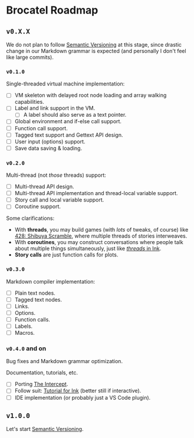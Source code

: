 # Brocatel Roadmap

## `v0.X.X`

We do not plan to follow [Semantic Versioning](https://semver.org/) at this stage,
since drastic change in our Markdown grammar is expected (and personally I don't feel like large commits).

### `v0.1.0`

Single-threaded virtual machine implementation:

- [ ] VM skeleton with delayed root node loading and array walking capabilities.
- [ ] Label and link support in the VM.
  - [ ] A label should also serve as a text pointer.
- [ ] Global environment and if-else call support.
- [ ] Function call support.
- [ ] Tagged text support and Gettext API design.
- [ ] User input (options) support.
- [ ] Save data saving & loading.

### `v0.2.0`

Multi-thread (not *those* threads) support:

- [ ] Multi-thread API design.
- [ ] Multi-thread API implementation and thread-local variable support.
- [ ] Story call and local variable support.
- [ ] Coroutine support.

Some clarifications:
- With **threads**, you may build games (with *lots* of tweaks, of course) like
  [428: Shibuya Scramble](https://en.wikipedia.org/wiki/428:_Shibuya_Scramble),
  where multiple threads of stories interweaves.
- With **coroutines**, you may construct conversations where people talk about
  multiple things simultaneously, just like
  [*threads* in Ink](https://github.com/inkle/ink/blob/master/Documentation/WritingWithInk.md#2-threads).
- **Story calls** are just function calls for plots. 

### `v0.3.0`

Markdown compiler implementation:

- [ ] Plain text nodes.
- [ ] Tagged text nodes.
- [ ] Links.
- [ ] Options.
- [ ] Function calls.
- [ ] Labels.
- [ ] Macros.

### `v0.4.0` and on

Bug fixes and Markdown grammar optimization.

Documentation, tutorials, etc.

- [ ] Porting [The Intercept](https://github.com/inkle/the-intercept/blob/master/Assets/Ink/TheIntercept.ink).
- [ ] Follow suit: [Tutorial for Ink](https://www.inklestudios.com/ink/web-tutorial/) (better still if interactive).
- [ ] IDE implementation (or probably just a VS Code plugin).

## `v1.0.0`

Let's start [Semantic Versioning](https://semver.org/).
